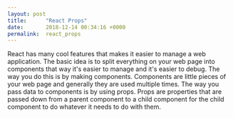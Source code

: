 ```yaml
---
layout: post
title:      "React Props"
date:       2018-12-14 00:34:16 +0000
permalink:  react_props
---
```


React has many cool features that makes it easier to manage a web application. The basic idea is to split everything on your web page into components that way it's easier to manage and it's easier to debug. The way you do this is by making components. Components are little pieces of your web page and generally they are used multiple times. The way you pass data to components is by using props. Props are properties that are passed down from a parent component to a child component for the child component to do whatever it needs to do with them. 
